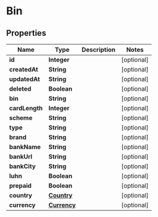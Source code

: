 

# Bin

## Properties

Name | Type | Description | Notes
------------ | ------------- | ------------- | -------------
**id** | **Integer** |  |  [optional]
**createdAt** | **String** |  |  [optional]
**updatedAt** | **String** |  |  [optional]
**deleted** | **Boolean** |  |  [optional]
**bin** | **String** |  |  [optional]
**cardLength** | **Integer** |  |  [optional]
**scheme** | **String** |  |  [optional]
**type** | **String** |  |  [optional]
**brand** | **String** |  |  [optional]
**bankName** | **String** |  |  [optional]
**bankUrl** | **String** |  |  [optional]
**bankCity** | **String** |  |  [optional]
**luhn** | **Boolean** |  |  [optional]
**prepaid** | **Boolean** |  |  [optional]
**country** | [**Country**](Country.md) |  |  [optional]
**currency** | [**Currency**](Currency.md) |  |  [optional]



